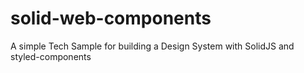 # solid-web-components
A simple Tech Sample for building a Design System with SolidJS and styled-components
